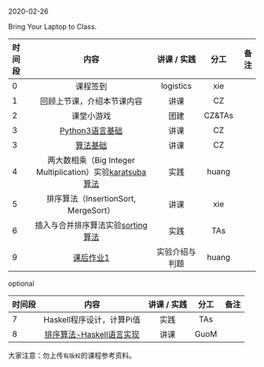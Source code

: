 2020-02-26

Bring Your Laptop to Class. 

|时间段     |  内容    | 讲课 / 实践     |  分工  |备注       |
| :---      |   :----:    |   :----:    |    :----:    |       ---: |
|   0       | 课程签到     |  logistics   |     xie     |        |
|   1       | 回顾上节课，介绍本节课内容     |  讲课    |     CZ     |         |
|   2       | 课堂小游戏     |  团建    |     CZ&TAs     |         |
|   3       | [Python3语言基础](Python3-Basic.md) |  讲课    |     CZ     |         |
|   3       | [算法基础](http://web.stanford.edu/class/cs161/schedule.html)      |  讲课    |     CZ     |         |
|   4       | 两大数相乘（Big Integer Multiplication）实验[karatsuba算法](../cs161-2018/lecture1_karatsuba.ipynb)     |  实践    |    huang     |         |
|   5       | 排序算法（InsertionSort, MergeSort）       |  讲课    |     xie     |         |
|   6       | 插入与合并排序算法实验[sorting算法](../../ML-BD-Algo/cs161-2018/lecture2_sorting.ipynb)     |  实践    |     TAs     |         |
|   9       | [课后作业1](../../Course-Projects/Course_Project_2/Course_Project_2.md)    |  实验介绍与判题    |     huang     |         |

optional

|时间段     |  内容    | 讲课 / 实践     |  分工  |备注       |
| :---      |   :----:    |   :----:    |    :----:    |       ---: |
|   7       | Haskell程序设计，计算Pi值       |  实践    |     TAs    |         |
|   8       | [排序算法-Haskell语言实现](Sorting_Algorithms_Haskell/)       |  讲课    |     GuoM     |         |




大家注意：勿上传``有版权``的课程参考资料。
